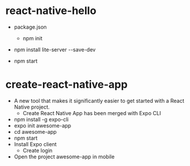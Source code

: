 # react-native-hello

* package.json

  * npm init
* npm install lite-server --save-dev
* npm start


# create-react-native-app

- A new tool that makes it significantly easier to get started with a React Native project.
  -  Create React Native App has been merged with Expo CLI
- npm install -g expo-cli
- expo init awesome-app
- cd awesome-app
- npm start
- Install Expo client 
  - Create login
- Open the project awesome-app in mobile